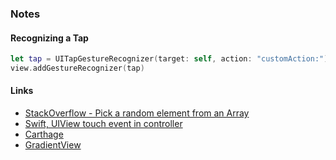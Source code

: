 ### Notes

#### Recognizing a Tap

```swift
let tap = UITapGestureRecognizer(target: self, action: "customAction:")
view.addGestureRecognizer(tap)
```

#### Links

- [StackOverflow - Pick a random element from an Array](http://stackoverflow.com/questions/24003191/pick-a-random-element-from-an-array)
- [Swift, UIView touch event in controller](http://stackoverflow.com/questions/30505165/swift-uiview-touch-event-in-controller)
- [Carthage](https://github.com/Carthage/Carthage)
- [GradientView](https://github.com/soffes/GradientView)
